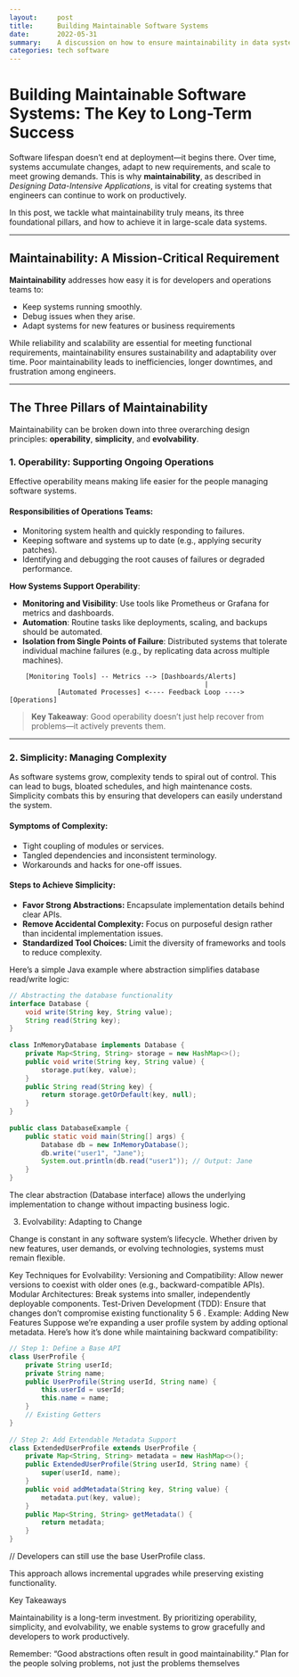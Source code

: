 ```yaml
---  
layout:     post  
title:      Building Maintainable Software Systems  
date:       2022-05-31  
summary:    A discussion on how to ensure maintainability in data systems by focusing on operability, simplicity, and evolvability.  
categories: tech software  
---  
```

  
# Building Maintainable Software Systems: The Key to Long-Term Success  
  
Software lifespan doesn’t end at deployment—it begins there. Over time, systems accumulate changes, adapt to new requirements, and scale to meet growing demands. This is why **maintainability**, as described in *Designing Data-Intensive Applications*, is vital for creating systems that engineers can continue to work on productively.  
  
In this post, we tackle what maintainability truly means, its three foundational pillars, and how to achieve it in large-scale data systems.  
  
---  
  
## **Maintainability: A Mission-Critical Requirement**  
  
**Maintainability** addresses how easy it is for developers and operations teams to:  
- Keep systems running smoothly.  
- Debug issues when they arise.  
- Adapt systems for new features or business requirements
  
While reliability and scalability are essential for meeting functional requirements, maintainability ensures sustainability and adaptability over time. Poor maintainability leads to inefficiencies, longer downtimes, and frustration among engineers.  
  
---  
  
## **The Three Pillars of Maintainability**  
  
Maintainability can be broken down into three overarching design principles: **operability**, **simplicity**, and **evolvability**.  
  
### **1. Operability: Supporting Ongoing Operations**  
  
Effective operability means making life easier for the people managing software systems.   
  
#### Responsibilities of Operations Teams:  
- Monitoring system health and quickly responding to failures.  
- Keeping software and systems up to date (e.g., applying security patches).  
- Identifying and debugging the root causes of failures or degraded performance.  
  
**How Systems Support Operability**:  
- **Monitoring and Visibility**: Use tools like Prometheus or Grafana for metrics and dashboards.  
- **Automation**: Routine tasks like deployments, scaling, and backups should be automated.  
- **Isolation from Single Points of Failure**: Distributed systems that tolerate individual machine failures (e.g., by replicating data across multiple machines).  
  
~~~ascii  
    [Monitoring Tools] -- Metrics --> [Dashboards/Alerts]  
                                                 |  
            [Automated Processes] <---- Feedback Loop ----> [Operations]  
~~~  
  
> **Key Takeaway**: Good operability doesn’t just help recover from problems—it actively prevents them.  
  
---  
  
### **2. Simplicity: Managing Complexity**  
  
As software systems grow, complexity tends to spiral out of control. This can lead to bugs, bloated schedules, and high maintenance costs. Simplicity combats this by ensuring that developers can easily understand the system.  
  
#### Symptoms of Complexity:  
- Tight coupling of modules or services.  
- Tangled dependencies and inconsistent terminology.  
- Workarounds and hacks for one-off issues.  
  
#### Steps to Achieve Simplicity:  
- **Favor Strong Abstractions:** Encapsulate implementation details behind clear APIs.  
- **Remove Accidental Complexity:** Focus on purposeful design rather than incidental implementation issues.  
- **Standardized Tool Choices:** Limit the diversity of frameworks and tools to reduce complexity.  
  
Here’s a simple Java example where abstraction simplifies database read/write logic:  
  
```java  
// Abstracting the database functionality  
interface Database {  
    void write(String key, String value);  
    String read(String key);  
}  
  
class InMemoryDatabase implements Database {  
    private Map<String, String> storage = new HashMap<>();  
    public void write(String key, String value) {  
        storage.put(key, value);  
    }  
    public String read(String key) {  
        return storage.getOrDefault(key, null);  
    }  
}  
  
public class DatabaseExample {  
    public static void main(String[] args) {  
        Database db = new InMemoryDatabase();  
        db.write("user1", "Jane");  
        System.out.println(db.read("user1")); // Output: Jane  
    }  
}  
```

The clear abstraction (Database interface) allows the underlying implementation to change without impacting business logic.
 

3. Evolvability: Adapting to Change
 
Change is constant in any software system’s lifecycle. Whether driven by new features, user demands, or evolving technologies, systems must remain flexible.

Key Techniques for Evolvability:
Versioning and Compatibility: Allow newer versions to coexist with older ones (e.g., backward-compatible APIs).
Modular Architectures: Break systems into smaller, independently deployable components.
Test-Driven Development (TDD): Ensure that changes don’t compromise existing functionality 5  6 .
Example: Adding New Features
Suppose we’re expanding a user profile system by adding optional metadata. Here’s how it’s done while maintaining backward compatibility:

```java
// Step 1: Define a Base API  
class UserProfile {  
    private String userId;  
    private String name;  
    public UserProfile(String userId, String name) {  
        this.userId = userId;  
        this.name = name;  
    }  
    // Existing Getters  
}  
  
// Step 2: Add Extendable Metadata Support  
class ExtendedUserProfile extends UserProfile {  
    private Map<String, String> metadata = new HashMap<>();  
    public ExtendedUserProfile(String userId, String name) {  
        super(userId, name);  
    }  
    public void addMetadata(String key, String value) {  
        metadata.put(key, value);  
    }  
    public Map<String, String> getMetadata() {  
        return metadata;  
    }  
}  
```  
// Developers can still use the base UserProfile class.  
 
This approach allows incremental upgrades while preserving existing functionality.
 

Key Takeaways
 
Maintainability is a long-term investment. By prioritizing operability, simplicity, and evolvability, we enable systems to grow gracefully and developers to work productively.

Remember: “Good abstractions often result in good maintainability.” Plan for the people solving problems, not just the problems themselves 